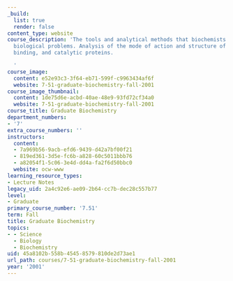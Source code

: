 ```yaml
---
_build:
  list: true
  render: false
content_type: website
course_description: 'The tools and analytical methods that biochemists use to dissect
  biological problems. Analysis of the mode of action and structure of regulatory,
  binding, and catalytic proteins.

  '
course_image:
  content: e52e93c3-3f64-eb71-599f-c9963434af6f
  website: 7-51-graduate-biochemistry-fall-2001
course_image_thumbnail:
  content: 1de75d6e-acbd-40ae-48e9-93fd72cf34a0
  website: 7-51-graduate-biochemistry-fall-2001
course_title: Graduate Biochemistry
department_numbers:
- '7'
extra_course_numbers: ''
instructors:
  content:
  - 7a969b56-9acb-efd6-9439-d42a7bf00f21
  - 819ed361-3d5e-fc6b-a828-60c5011bbb76
  - a82054f1-5c06-3e4d-dd4a-fa2f6d50bbc0
  website: ocw-www
learning_resource_types:
- Lecture Notes
legacy_uid: 2a4c92e6-ae09-2b64-cc7b-dec28c557b77
level:
- Graduate
primary_course_number: '7.51'
term: Fall
title: Graduate Biochemistry
topics:
- - Science
  - Biology
  - Biochemistry
uid: 45a8102b-558b-4545-8579-810de2d73ae1
url_path: courses/7-51-graduate-biochemistry-fall-2001
year: '2001'
---
```

